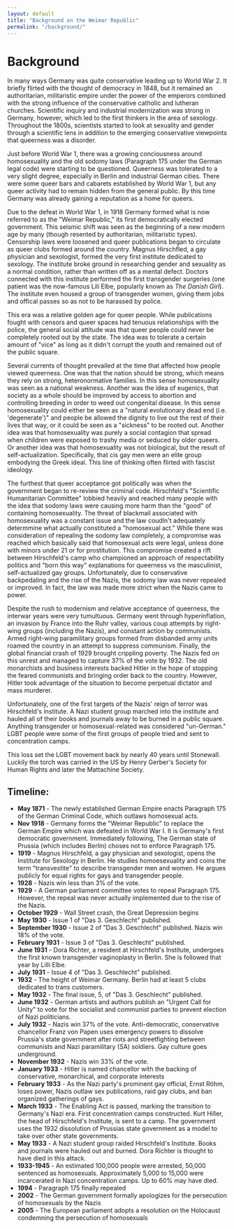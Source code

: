 ```yaml
---
layout: default
title: "Background on the Weimar Republic"
permalink: "/background/"
---
```


# Background

In many ways Germany was quite conservative leading up to World War 2. It briefly flirted with the thought of democracy in 1848, but it remained an authoritarian, militaristic empire under the power of the emperors combined with the strong influence of the conservative catholic and lutheran churches. Scientific inquiry and industrial modernization was strong in Germany, however, which led to the first thinkers in the area of sexology. Throughout the 1800s, scientists started to look at sexuality and gender through a scientific lens in addition to the emerging conservative viewpoints that queerness was a disorder.

Just before World War 1, there was a growing conciousness around homosexuality and the old sodomy laws (Paragraph 175 under the German legal code) were starting to be questioned. Queerness was tolerated to a very slight degree, especially in Berlin and industrial German cities. There were some queer bars and cabarets established by World War 1, but any queer activity had to remain hidden from the general public. By this time Germany was already gaining a reputation as a home for queers.

Due to the defeat in World War 1, in 1918 Germany formed what is now referred to as the "Weimar Republic," its first democratically elected government. This seismic shift was seen as the beginning of a new modern age by many (though resented by authoritarian, militaristic types). Censorship laws were loosened and queer publications began to circulate as queer clubs formed around the country. Magnus Hirschfled, a gay physician and sexologist, formed the very first institute dedicated to sexology. The institute broke ground in researching gender and sexuality as a normal condition, rather than written off as a mental defect. Doctors connected with this institute performed the first transgender surgeries (one patient was the now-famous Lili Elbe, popularly known as _The Danish Girl_). The institute even housed a group of transgender women, giving them jobs and offical passes so as not to be harassed by police.

This era was a relative golden age for queer people. While publications fought with censors and queer spaces had tenuous relationships with the police, the general social attitude was that queer people could never be completely rooted out by the state. The idea was to tolerate a certain amount of "vice" as long as it didn't corrupt the youth and remained out of the public square.

Several currents of thought prevailed at the time that affected how people viewed queerness. One was that the nation should be strong, which means they rely on strong, heteronormative families. In this sense homosexuality was seen as a national weakness. Another was the idea of eugenics, that society as a whole should be improved by access to abortion and controlling breeding in order to weed out congenital disease. In this sense homosexuality could either be seen as a "natural evolutionary dead end (i.e. 'degenerate')" and people be allowed the dignity to live out the rest of their lives that way, or it could be seen as a "sickness" to be rooted out. Another idea was that homosexuality was purely a social contagion that spread when children were exposed to trashy media or seduced by older queers. Or another idea was that homosexuality was not biological, but the result of self-actualization. Specifically, that cis gay men were an elite group embodying the Greek ideal. This line of thinking often flirted with fascist ideology.

The furthest that queer acceptance got politically was when the government began to re-review the criminal code. Hirschfeld's "Scientific Humanitarian Committee" lobbied heavily and reached many people with the idea that sodomy laws were causing more harm than the "good" of containing homosexuality. The threat of blackmail associated with homosexuality was a constant issue and the law coudln't adequately determmine what actually constituted a "homosexual act." While there was consideration of repealing the sodomy law completely, a compromise was reached which basically said that homosexual acts were legal, unless done with minors under 21 or for prostitution. This compromise created a rift between Hirschfeld's camp who championed an approach of respectability politics and "born this way" explanations for queerness vs the masculinist, self-actualized gay groups. Unfortunately, due to conservative backpedaling and the rise of the Nazis, the sodomy law was never repealed or improved. In fact, the law was made more strict when the Nazis came to power.

Despite the rush to modernism and relative acceptance of queerness, the interwar years were very tumultuous. Germany went through hyperinflation, an invasion by France into the Ruhr valley, various coup attempts by right-wing groups (including the Nazis), and constant action by communists. Armed right-wing paramilitary groups formed from disbanded army units roamed the country in an attempt to suppress communism. Finally, the global financial crash of 1929 brought crippling poverty. The Nazis fed on this unrest and managed to capture 37% of the vote by 1932. The old monarchists and business interests backed Hitler in the hope of stopping the feared communists and bringing order back to the country. However, Hitler took advantage of the situation to become perpetual dictator and mass murderer.

Unfortunately, one of the first targets of the Nazis' reign of terror was Hirschfeld's institute. A Nazi student group marched into the institute and hauled all of their books and journals away to be burned in a public square. Anything transgender or homosexual-related was considered "un-German." LGBT people were some of the first groups of people tried and sent to concentration camps. 

This loss set the LGBT movement back by nearly 40 years until Stonewall. Luckily the torch was carried in the US by Henry Gerber's Society for Human Rights and later the Mattachine Society.


## Timeline:

- **May 1871** - The newly established German Empire enacts Paragraph 175 of the German Criminal Code, which outlaws homosexual acts.
- **Nov 1918** - Germany forms the "Weimar Republic" to replace the German Empire which was defeated in World War I. It is Germany's first democratic government. Immediately following, The German state of Prussia (which includes Berlin) choses not to enforce Paragraph 175.
- **1919** - Magnus Hirschfeld, a gay physician and sexologist, opens the Institute for Sexology in Berlin. He studies homoesexuality and coins the term "transvestite" to describe transgender men and women. He argues publicly for equal rights for gays and transgender people.
- **1928** - Nazis win less than 3% of the vote.
- **1929** - A German parliament committee votes to repeal Paragraph 175. However, the repeal was never actually implemented due to the rise of the Nazis.
- **October 1929** - Wall Street crash, the Great Depression begins
- **May 1930** - Issue 1 of "Das 3. Geschlecht" published.
- **September 1930** - Issue 2 of "Das 3. Geschlecht" published. Nazis win 18% of the vote.
- **February 1931** - Issue 3 of "Das 3. Geschlecht" published.
- **June 1931** - Dora Richter, a resident at Hirschfeld's Institute, undergoes the first known transgender vaginoplasty in Berlin. She is followed that year by Lilli Elbe.
- **July 1931** - Issue 4 of "Das 3. Geschlecht" published.
- **1932** - The height of Weimar Germany. Berlin had at least 5 clubs dedicated to trans customers.
- **May 1932** - The final issue, 5, of "Das 3. Geschlecht" published.
- **June 1932** - German artists and authors publish an "Urgent Call for Unity" to vote for the socialist and communist parties to prevent election of Nazi politicians.
- **July 1932** - Nazis win 37% of the vote. Anti-democratic, conservative chancellor Franz von Papen uses emergency powers to dissolve Prussia's state government after riots and streetfighting between communists and Nazi paramilitary (SA) soldiers. Gay culture goes underground.
- **November 1932** - Nazis win 33% of the vote.
- **January 1933** - Hitler is named chancellor with the backing of conservative, monarchical, and corporate interests
- **February 1933** - As the Nazi party's prominent gay official, Ernst Röhm, loses power, Nazis outlaw sex publications, raid gay clubs, and ban organized gatherings of gays.
- **March 1933** - The Enabling Act is passed, marking the transition to Germany's Nazi era. First concentration camps constructed. Kurt Hiller, the head of Hirschfeld's Institute, is sent to a camp. The government uses the 1932 dissolution of Prussias state government as a model to take over other state governments.
- **May 1933** - A Nazi student group raided Hirschfeld's Institute. Books and journals were hauled out and burned. Dora Richter is thought to have died in this attack.
- **1933-1945** - An estimated 100,000 people were arrested, 50,000 sentenced as homosexuals. Approximately 5,000 to 15,000 were incarcerated in Nazi concentration camps. Up to 60% may have died.
- **1994** - Paragraph 175 finally repealed
- **2002** - The German government formally apologizes for the persecution of homosexuals by the Nazis
- **2005** - The European parliament adopts a resolution on the Holocaust condemning the persecution of homosexuals
